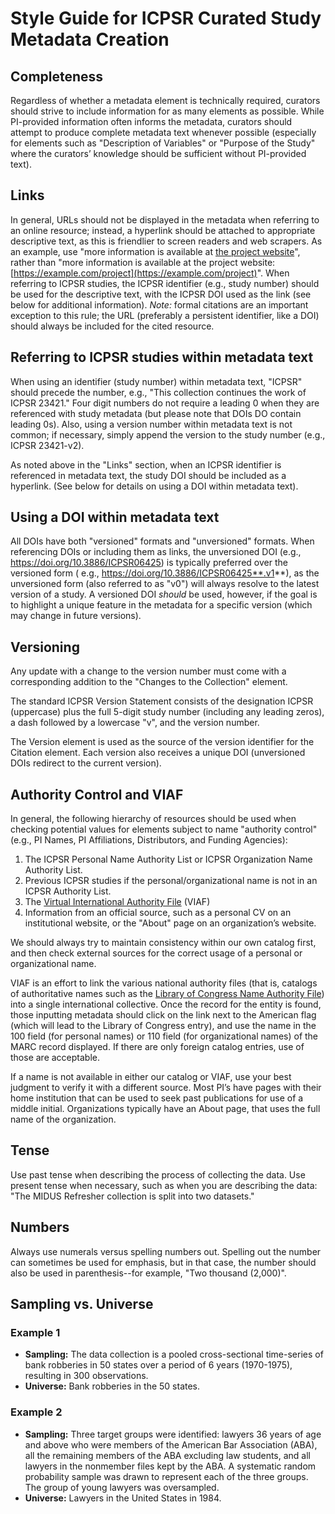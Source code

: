 # Style Guide for ICPSR Curated Study Metadata Creation

## Completeness

Regardless of whether a metadata element is technically required, curators should strive to include information for as many elements as possible. While PI-provided information often informs the metadata, curators should attempt to produce complete metadata text whenever possible (especially for elements such as "Description of Variables" or "Purpose of the Study" where the curators’ knowledge should be sufficient without PI-provided text). 

## Links

In general, URLs should not be displayed in the metadata when referring to an online resource; instead, a hyperlink should be attached to appropriate descriptive text, as this is friendlier to screen readers and web scrapers. As an example, use "more information is available at [the project website](https://example.com)", rather than "more information is available at the project website: [https://example.com/project](https://example.com/project)". When referring to ICPSR studies, the ICPSR identifier (e.g., study number) should be used for the descriptive text, with the ICPSR DOI used as the link (see below for additional information). *Note:* formal citations are an important exception to this rule; the URL (preferably a persistent identifier, like a DOI) should always be included for the cited resource.

## Referring to ICPSR studies within metadata text

When using an identifier (study number) within metadata text, "ICPSR" should precede the number, e.g., "This collection continues the work of ICPSR 23421." Four digit numbers do not require a leading 0 when they are referenced with study metadata (but please note that DOIs DO contain leading 0s). Also, using a version number within metadata text is not common; if necessary, simply append the version to the study number (e.g., ICPSR 23421-v2).

As noted above in the "Links" section, when an ICPSR identifier is referenced in metadata text, the study DOI should be included as a hyperlink. (See below for details on using a DOI within metadata text). 

## Using a DOI within metadata text

All DOIs have both "versioned" formats and "unversioned" formats. When referencing DOIs or including them as links, the unversioned DOI (e.g., https://doi.org/10.3886/ICPSR06425) is typically preferred over the versioned form ( e.g., https://doi.org/10.3886/ICPSR06425**.v1**), as the unversioned form (also referred to as "v0") will always resolve to the latest version of a study. A versioned DOI *should* be used, however, if the goal is to highlight a unique feature in the metadata for a specific version (which may change in future versions). 

## Versioning

Any update with a change to the version number must come with a corresponding addition to the "Changes to the Collection" element.

The standard ICPSR Version Statement consists of the designation ICPSR (uppercase) plus the full 5-digit study number (including any leading zeros), a dash followed by a lowercase "v", and the version number.

The Version element is used as the source of the version identifier for the Citation element. Each version also receives a unique DOI (unversioned DOIs redirect to the current version). 

## Authority Control and VIAF

In general, the following hierarchy of resources should be used when checking potential values for elements subject to name "authority control" (e.g.,  PI Names, PI Affiliations, Distributors, and Funding Agencies):

1. The ICPSR Personal Name Authority List or ICPSR Organization Name Authority List.
2. Previous ICPSR studies if the personal/organizational name is not in an ICPSR Authority List.
3. The [Virtual International Authority File](https://viaf.org) (VIAF)
4. Information from an official source, such as a personal CV on an institutional website, or the "About" page on an organization’s website.

We should always try to maintain consistency within our own catalog first, and then check external sources for the correct usage of a personal or organizational name.

VIAF is an effort to link the various national authority files (that is, catalogs of authoritative names such as the [Library of Congress Name Authority File](https://id.loc.gov/authorities/names.html)) into a single international collective. Once the record for the entity is found, those inputting metadata should click on the link next to the American flag (which will lead to the Library of Congress entry), and use the name in the 100 field (for personal names) or 110 field (for organizational names) of the MARC record displayed. If there are only foreign catalog entries, use of those are acceptable. 

If a name is not available in either our catalog or VIAF, use your best judgment to verify it with a different source. Most PI’s have pages with their home institution that can be used to seek past publications for use of a middle initial. Organizations typically have an About page, that uses the full name of the organization.

## Tense

Use past tense when describing the process of collecting the data.  Use present tense when necessary, such as when you are describing the data: "The MIDUS Refresher collection is split into two datasets."

## Numbers

Always use numerals versus spelling numbers out. Spelling out the number can sometimes be used for emphasis, but in that case, the number should also be used in parenthesis--for example, "Two thousand (2,000)".

## Sampling vs. Universe

### Example 1

- **Sampling:** The data collection is a pooled cross-sectional time-series of bank robberies in 50 states over a period of 6 years (1970-1975), resulting in 300 observations.  
- **Universe:** Bank robberies in the 50 states.

### Example 2

- **Sampling:** Three target groups were identified: lawyers 36 years of age and above who were members of the American Bar Association (ABA), all the remaining members of the ABA excluding law students, and all lawyers in the nonmember files kept by the ABA. A systematic random probability sample was drawn to represent each of the three groups. The group of young lawyers was oversampled. 
- **Universe:** Lawyers in the United States in 1984. 